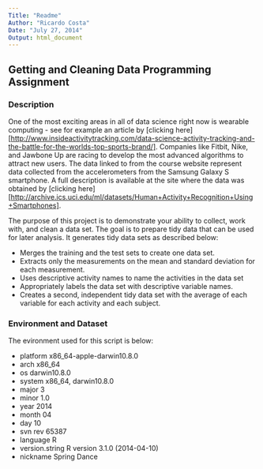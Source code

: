 ```yaml
---
Title: "Readme"
Author: "Ricardo Costa"
Date: "July 27, 2014"
Output: html_document
---
```


## Getting and Cleaning Data Programming Assignment  
### Description  
One of the most exciting areas in all of data science right now is wearable computing - see for example an article by [clicking here][http://www.insideactivitytracking.com/data-science-activity-tracking-and-the-battle-for-the-worlds-top-sports-brand/]. Companies like Fitbit, Nike, and Jawbone Up are racing to develop the most advanced algorithms to attract new users. The data linked to from the course website represent data collected from the accelerometers from the Samsung Galaxy S smartphone. A full description is available at the site where the data was obtained by [clicking here][http://archive.ics.uci.edu/ml/datasets/Human+Activity+Recognition+Using+Smartphones].  
 
The purpose of this project is to demonstrate your ability to collect, work with, and clean a data set. The goal is to prepare tidy data that can be used for later analysis. It generates tidy data sets as described below: 

- Merges the training and the test sets to create one data set.
- Extracts only the measurements on the mean and standard deviation for each measurement. 
- Uses descriptive activity names to name the activities in the data set
- Appropriately labels the data set with descriptive variable names. 
- Creates a second, independent tidy data set with the average of each variable for each activity and each subject. 

### Environment and Dataset  
The evironment used for this script is below:  

- platform       x86_64-apple-darwin10.8.0     
- arch           x86_64                        
- os             darwin10.8.0                  
- system         x86_64, darwin10.8.0                                               
- major          3                             
- minor          1.0                           
- year           2014                          
- month          04                            
- day            10                            
- svn rev        65387                         
- language       R                             
- version.string R version 3.1.0 (2014-04-10)  
- nickname       Spring Dance  

